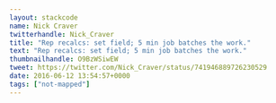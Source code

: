 ```yaml
---
layout: stackcode
name: Nick Craver
twitterhandle: Nick_Craver
title: "Rep recalcs: set field; 5 min job batches the work."
text: "Rep recalcs: set field; 5 min job batches the work."
thumbnailhandle: O9BzWSiwEW
tweet: https://twitter.com/Nick_Craver/status/741946889726230529
date: 2016-06-12 13:54:57+0000
tags: ["not-mapped"]
---
```

